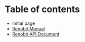 # Table of contents

* Initial page
* [Renobit Manual](renobit-manual.md)
* [Renobit API Document](untitled.md)

